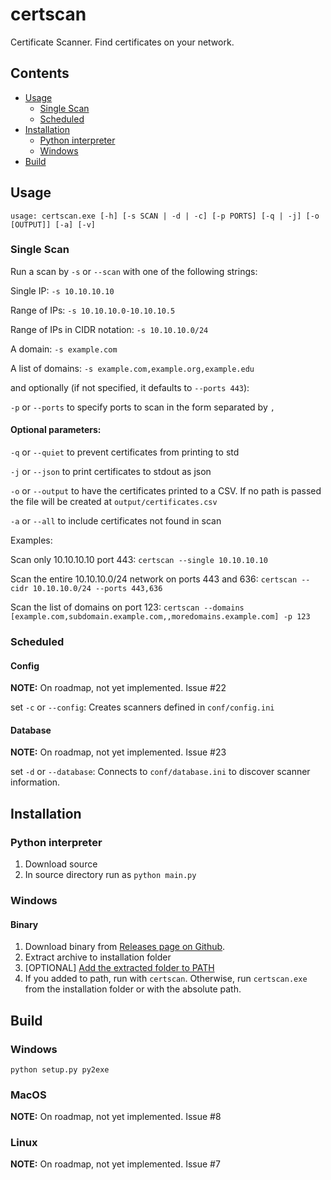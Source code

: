 # certscan

Certificate Scanner. Find certificates on your network.

## Contents

* [Usage](#usage)
  * [Single Scan](#single-scan)
  * [Scheduled](#scheduled)
* [Installation](#Installation)
  * [Python interpreter](#python-interpreter)
  * [Windows](#windows)
* [Build](#build)

## Usage

`usage: certscan.exe [-h] [-s SCAN | -d | -c] [-p PORTS] [-q | -j] [-o [OUTPUT]] [-a] [-v]`

### Single Scan

Run a scan by `-s` or `--scan` with one of the following strings:

Single IP: `-s 10.10.10.10`

Range of IPs: `-s 10.10.10.0-10.10.10.5`

Range of IPs in CIDR notation: `-s 10.10.10.0/24`

A domain: `-s example.com` 

A list of domains: `-s example.com,example.org,example.edu`

and optionally (if not specified, it defaults to `--ports 443`):

`-p` or `--ports` to specify ports to scan in the form separated by `,`

#### Optional parameters:

`-q` or `--quiet` to prevent certificates from printing to std

`-j` or `--json` to print certificates to stdout as json

`-o` or `--output` to have the certificates printed to a CSV. If no path is
passed the file will be created at `output/certificates.csv`

`-a` or `--all` to include certificates not found in scan

Examples:

Scan only 10.10.10.10 port 443: `certscan --single 10.10.10.10`

Scan the entire 10.10.10.0/24 network on ports 443 and
636: `certscan --cidr 10.10.10.0/24 --ports 443,636`

Scan the list of domains on port
123: `certscan --domains [example.com,subdomain.example.com,,moredomains.example.com] -p 123`

### Scheduled

#### Config

**NOTE:** On roadmap, not yet implemented. Issue #22

set `-c` or `--config`: Creates scanners defined in `conf/config.ini`

#### Database

**NOTE:** On roadmap, not yet implemented. Issue #23

set `-d` or `--database`: Connects to `conf/database.ini` to discover scanner
information.

## Installation

### Python interpreter

1. Download source
2. In source directory run as `python main.py`

### Windows

#### Binary
1. Download binary from [Releases page on Github](https://github.com/ryancampbellclarke/certscan/releases).
2. Extract archive to installation folder
3. [OPTIONAL] [Add the extracted folder to PATH](https://www.architectryan.com/2018/03/17/add-to-the-path-on-windows-10/)
4. If you added to path, run with `certscan`. Otherwise, run `certscan.exe` from the installation folder or with the absolute path.

## Build

### Windows

`python setup.py py2exe`

### MacOS

**NOTE:** On roadmap, not yet implemented. Issue #8

### Linux

**NOTE:** On roadmap, not yet implemented. Issue #7